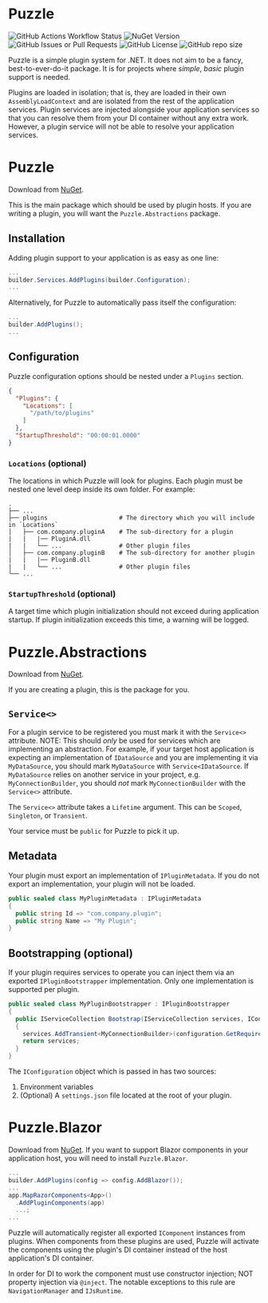 # Puzzle
![GitHub Actions Workflow Status](https://img.shields.io/github/actions/workflow/status/ShawnTheBeachy/puzzle/publish-nuget.yml)
![NuGet Version](https://img.shields.io/nuget/v/asdfDEV.Puzzle)
![GitHub Issues or Pull Requests](https://img.shields.io/github/issues/ShawnTheBeachy/puzzle)
![GitHub License](https://img.shields.io/github/license/ShawnTheBeachy/puzzle)
![GitHub repo size](https://img.shields.io/github/repo-size/ShawnTheBeachy/puzzle)

Puzzle is a simple plugin system for .NET. It does not aim to be a fancy, best-to-ever-do-it package. It is for projects where *simple*, *basic* plugin support is needed.

Plugins are loaded in isolation; that is, they are loaded in their own `AssemblyLoadContext` and are isolated from the rest of the application services. Plugin services are injected alongside your application services so that you can resolve them from your DI container without any extra work. However, a plugin service will not be able to resolve your application services.

# Puzzle
Download from [NuGet](https://www.nuget.org/packages/asdfDEV.Puzzle).

This is the main package which should be used by plugin hosts. If you are writing a plugin, you will want the `Puzzle.Abstractions` package.

## Installation
Adding plugin support to your application is as easy as one line:

```c#
...
builder.Services.AddPlugins(builder.Configuration);
...
```

Alternatively, for Puzzle to automatically pass itself the configuration:

```c#
...
builder.AddPlugins();
...
```

## Configuration
Puzzle configuration options should be nested under a `Plugins` section.

```json
{
  "Plugins": {
    "Locations": [
      "/path/to/plugins"
    ]
  },
  "StartupThreshold": "00:00:01.0000"
}
```

### `Locations` (optional)
The locations in which Puzzle will look for plugins. Each plugin must be nested one level deep inside its own folder. For example:

    .
    ├── ...
    ├── plugins                    # The directory which you will include in `Locations`
    │   ├── com.company.pluginA    # The sub-directory for a plugin
    |   |   |── PluginA.dll
    |   |   └── ...                # Other plugin files
    │   ├── com.company.pluginB    # The sub-directory for another plugin
    |   |   |── PluginB.dll
    |   |   └── ...                # Other plugin files
    └── ...

### `StartupThreshold` (optional)
A target time which plugin initialization should not exceed during application startup. If plugin initialization exceeds this time, a warning will be logged.

# Puzzle.Abstractions
Download from [NuGet](https://www.nuget.org/packages/asdfDEV.Puzzle.Abstractions).

If you are creating a plugin, this is the package for you.

## `Service<>`
For a plugin service to be registered you must mark it with the `Service<>` attribute. NOTE: This should *only* be used for services which are implementing an abstraction. For example, if your target host application is expecting an implementation of `IDataSource` and you are implementing it via `MyDataSource`, you should mark `MyDataSource` with `Service<IDataSource`. If `MyDataSource` relies on another service in your project, e.g. `MyConnectionBuilder`, you should *not* mark `MyConnectionBuilder` with the `Service<>` attribute. 

The `Service<>` attribute takes a `Lifetime` argument. This can be `Scoped`, `Singleton`, or `Transient`.

Your service must be `public` for Puzzle to pick it up.

## Metadata
Your plugin must export an implementation of `IPluginMetadata`. If you do not export an implementation, your plugin will not be loaded.

```c#
public sealed class MyPluginMetadata : IPluginMetadata
{
  public string Id => "com.company.plugin";
  public string Name => "My Plugin";
}
```

## Bootstrapping (optional)
If your plugin requires services to operate you can inject them via an exported `IPluginBootstrapper` implementation. Only one implementation is supported per plugin.

```c#
public sealed class MyPluginBootstrapper : IPluginBootstrapper
{
  public IServiceCollection Bootstrap(IServiceCollection services, IConfiguration configuration)
  {
    services.AddTransient<MyConnectionBuilder>(configuration.GetRequiredSection("Connections"));
    return services;
  }
}
```

The `IConfiguration` object which is passed in has two sources:
  1. Environment variables
  2. (Optional) A `settings.json` file located at the root of your plugin.

# Puzzle.Blazor
Download from [NuGet](https://www.nuget.org/packages/asdfDEV.Puzzle.Blazor).
If you want to support Blazor components in your application host, you will need to install `Puzzle.Blazor`.

```c#
...
builder.AddPlugins(config => config.AddBlazor());
...
app.MapRazorComponents<App>()
  .AddPluginComponents(app)
  ...;
...
```

Puzzle will automatically register all exported `IComponent` instances from plugins. When components from these plugins are used, Puzzle will activate the components using the plugin's DI container instead of the host application's DI container.

In order for DI to work the component must use constructor injection; NOT property injection via `@inject`. The notable exceptions to this rule are `NavigationManager` and `IJsRuntime`.
